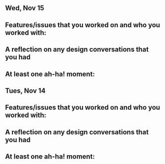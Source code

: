 


## Wed, Nov 15
Features/issues that you worked on and who you worked with:
-

A reflection on any design conversations that you had
-

At least one ah-ha! moment:
-


## Tues, Nov 14
Features/issues that you worked on and who you worked with:
-

A reflection on any design conversations that you had
-

At least one ah-ha! moment:
-
